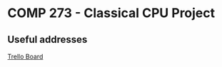# COMP 273 - Classical CPU Project

## Useful addresses
[Trello Board](https://trello.com/b/zaaR1rWW)
